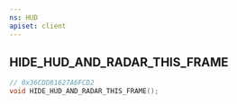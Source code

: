 ```yaml
---
ns: HUD
apiset: client
---
```

## HIDE_HUD_AND_RADAR_THIS_FRAME

```c
// 0x36CDD81627A6FCD2
void HIDE_HUD_AND_RADAR_THIS_FRAME();
```